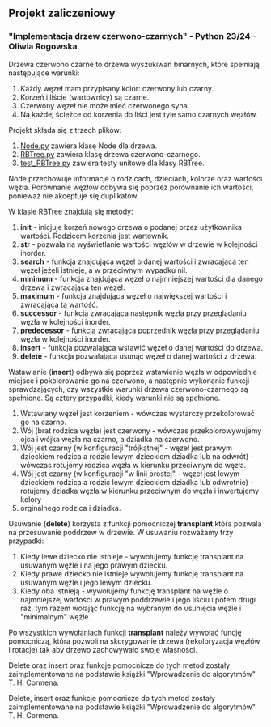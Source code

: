 ## Projekt zaliczeniowy
### "Implementacja drzew czerwono-czarnych" - Python 23/24 - Oliwia Rogowska

Drzewa czerwono czarne to drzewa wyszukiwań binarnych, które spełniają
następujące warunki:

1. Każdy węzeł mam przypisany kolor: czerwony lub czarny.
2. Korzeń i liście (wartownicy) są czarne.
3. Czerwony węzeł nie może mieć czerwonego syna.
4. Na każdej ścieżce od korzenia do liści jest tyle samo
czarnych węzłów.

Projekt składa się z trzech plików:
1. [Node.py](https://github.com/rogowska/Python-2023-2024/blob/master/Projekt%20Zaliczeniowy/Node.py) zawiera klasę Node dla drzewa.
2. [RBTree.py](https://github.com/rogowska/Python-2023-2024/blob/master/Projekt%20Zaliczeniowy/RBTree.py) zawiera klasę drzewa czerwono-czarnego.
3. [test_RBTree.py](https://github.com/rogowska/Python-2023-2024/blob/master/Projekt%20Zaliczeniowy/test_RBTree.py) zawiera testy unitowe dla klasy RBTree.

Node przechowuje informacje o rodzicach, dzieciach, kolorze oraz wartości węzła. Porównanie węzłów odbywa się poprzez porównanie ich wartości, ponieważ nie akceptuje się duplikatów.

W klasie RBTree znajdują się metody:
1. __init__ - inicjuje korzeń nowego drzewa o podanej przez użytkownika wartości. Rodzicem korzenia jest wartownik.
2. __str__ - pozwala na wyświetlanie wartości węzłów w drzewie w kolejności inorder.
3. __search__ - funkcja znajdująca węzeł o danej wartości i zwracająca ten węzeł jeżeli istnieje, a w przeciwnym
        wypadku nil.
4. __minimum__ - funkcja znajdująca węzeł o najmniejszej wartości dla danego drzewa i zwracająca ten węzeł.
5. __maximum__ - funkcja znajdująca węzeł o największej wartości i zwracająca tą wartość.
6. __successor__ - funkcja zwracająca następnik węzła przy przeglądaniu węzła w kolejności inorder.
7. __predecessor__ - funkcja zwracająca poprzednik węzła przy przeglądaniu węzła w kolejności inorder.
8. __insert__ - funkcja pozwalająca wstawić węzeł o danej wartości do drzewa.
9. __delete__ - funkcja pozwalająca usunąć węzeł o danej wartości z drzewa.

Wstawianie (__insert__) odbywa się poprzez wstawienie węzła w odpowiednie miejsce i pokolorowanie go na czerwono, 
a następnie wykonanie funkcji sprawdzających, czy wszystkie warunki drzewa czerwono-czarnego są spełnione. Są cztery przypadki, kiedy 
warunki nie są spełnione. 
1. Wstawiany węzeł jest korzeniem - wówczas wystarczy przekolorować go na czarno.
2. Wój (brat rodzica węzła) jest czerwony - wówczas przekolorowywujemy ojca i wójka węzła na czarno, a dziadka na czerwono.
3. Wój jest czarny (w konfiguracji "trójkątnej" - węzeł jest prawym dzieckiem rodzica a rodzic lewym dzieckiem dziadka lub na odwrót) - wówczas rotujemy rodzica węzła w kierunku przeciwnym do węzła.
4. Wój jest czarny (w konfiguracji "w linii prostej" - węzeł jest lewym dzieckiem rodzica a rodzic lewym dzieckiem dziadka lub odwrotnie) - rotujemy dziadka węzła w kierunku przeciwnym do węzła i inwertujemy kolory
5. orginalnego rodzica i dziadka.

Usuwanie (__delete__) korzysta z funkcji pomocniczej __transplant__ która pozwala na przesuwanie poddrzew w drzewie. W usuwaniu rozważamy trzy przypadki:
1. Kiedy lewe dziecko nie istnieje - wywołujemy funkcję transplant na usuwanym węźle i na jego prawym dziecku.
2. Kiedy prawe dziecko nie istnieje wywołujemy funkcję transplant na usuwanym węźle i jego lewym dziecku.
3. Kiedy oba istnieją - wywołujemy funkcję transplant na węźle o najmniejszej wartości w prawym poddrzewie i jego liściu i potem drugi raz, tym razem wołając funkcję na wybranym do usunięcia węźle i "minimalnym" węźle.

Po wszystkich wywołaniach funkcji __transplant__ należy wywołać funcję pomocniczą, która pozwoli na skorygowanie drzewa (rekoloryzacja węzłów i rotacje) tak aby drzewo zachowywało swoje własności.


Delete oraz insert oraz funkcje pomocnicze do tych metod zostały zaimplementowane na podstawie książki "Wprowadzenie do algorytmów" T. H. Cormena.

Delete, insert oraz funkcje pomocnicze do tych metod zostały zaimplementowane na podstawie książki "Wprowadzenie do algorytmów" T. H. Cormena.
